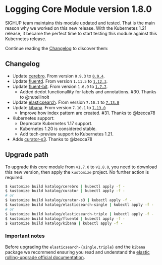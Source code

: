 # Logging Core Module version 1.8.0

SIGHUP team maintains this module updated and tested. That is the main reason why we worked on this new release.
With the Kubernetes 1.21 release, it became the perfect time to start testing this module against this Kubernetes
release.

Continue reading the [Changelog](#changelog) to discover them:

## Changelog

- Update [cerebro](../../katalog/cerebro). From version `0.9.3` to [`0.9.4`](https://github.com/lmenezes/cerebro/releases/tag/v0.9.3).
- Update [fluentd](../../katalog/fluentd). From version `1.11.5` to [`1.12.3`](https://github.com/fluent/fluentd/blob/master/CHANGELOG.md#release-v1115---20201106).
- Update [fluent-bit](../../katalog/fluentd). From version `1.6.9` to [`1.7.7`](https://fluentbit.io/announcements/v1.7.7/).
  - Added dedot functionallity for labels and annotations. #30. Thanks to @nutellinoit
- Update [elasticsearch](../../katalog/elasticsearch-single). From version `7.10.1` to [`7.13.0`](https://www.elastic.co/guide/en/elasticsearch/reference/current/release-notes-7.13.0.html)
- Update [kibana](../../katalog/kibana). From version `7.10.1` to [`7.13.0`](https://www.elastic.co/guide/en/kibana/current/release-notes-7.13.0.html)
  - Improve how index pattern are created. #31. Thanks to @lzecca78
- Kubernetes support:
  - Deprecate Kubernetes 1.17 support.
  - Kubernetes 1.20 is considered stable.
  - Add tech-preview support to Kubernetes 1.21.
- Adds [curator-s3](../../katalog/curator-s3). Thanks to @lzecca78

## Upgrade path

To upgrade this core module from `v1.7.0` to `v1.8.0`, you need to download this new version, then apply the
`kustomize` project. No further action is required.

```bash
$ kustomize build katalog/cerebro | kubectl apply -f -
$ kustomize build katalog/curator | kubectl apply -f -
# or
$ kustomize build katalog/curator-s3 | kubectl apply -f -
$ kustomize build katalog/elasticsearch-single | kubectl apply -f -
# or
$ kustomize build katalog/elasticsearch-triple | kubectl apply -f -
$ kustomize build katalog/fluentd | kubectl apply -f -
$ kustomize build katalog/kibana | kubectl apply -f -
```

### Important notes

Before upgrading the `elasticsearch-{single,triple}` and the `kibana` package we recommend ensuring you read and
understand the
[elastic rolling-upgrade official documentation](https://www.elastic.co/guide/en/elasticsearch/reference/7.13/rolling-upgrades.html).

